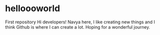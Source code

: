 # helloooworld
First repository
Hi developers!
        Navya here, I like creating new things and I think Github is where I can create a lot. Hoping for a wonderful journey.
